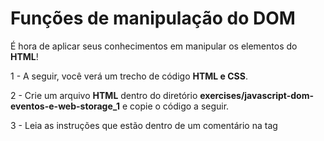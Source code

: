 # Funções de manipulação do DOM

É hora de aplicar seus conhecimentos em manipular os elementos do **HTML**!

1 - A seguir, você verá um trecho de código **HTML e CSS**.

2 - Crie um arquivo **HTML** dentro do diretório **exercises/javascript-dom-eventos-e-web-storage_1** e copie o código a seguir.

3 - Leia as instruções que estão dentro de um comentário na tag **<script>**.

4 - Não se esqueça de fazer um **commit** a cada exercício!

<!DOCTYPE html>
<html>
  <head>
    <meta charset="UTF-8" />
    <meta name="viewport" content="width=device-width" />
    <title>Exercício 5.1</title>
    
    <style>
      main, section {
        border-color: black;
        border-style: solid;
      }

      .title {
        text-align: center;
      }

      .main-content {
        background-color: yellow;
      }

      .main-content .center-content {
        background-color: red;
        width: 50%;
        margin: 0 auto;
      }

      .main-content .center-content p {
        font-style: italic;
      }
    </style>
  </head>
  <body>
    <header> 
      <h1 class="title">Exercício 5.1 - JavaEscripito </h1>
    </header>    
    <main class="main-content">
      <section class="center-content">
        <p>Texto padrão do nosso site</p>
        <p>-----</p>
        <p>Trybe</p>
      </section>
    </main>
    <script>
        /*
        Aqui você vai modificar os elementos já existentes utilizando apenas as funções:
        - document.getElementById()
        - document.getElementsByClassName()
        - document.getElementsByTagName()
        1 - Crie e execute uma função que mude o texto na tag `<p>-----</p>`, para uma descrição de como você se vê daqui a 2 anos. (Não gaste tempo pensando no texto e sim realizando o exercício)
        2 - Crie e execute uma função que mude a cor do quadrado amarelo para o verde da Trybe (rgb(76,164,109)).
        3 - Crie e execute uma função que mude a cor do quadrado vermelho para branco.
        4 - Crie e execute uma função que corrija o texto da tag <h1>.
        5 - Crie e execute uma função que modifique todo o texto da tag <p> para maiúsculo.
        6 - Crie e execute uma função que exiba o conteúdo de todas as tags <p> no console.
        */
    </script>
  </body>
</html>